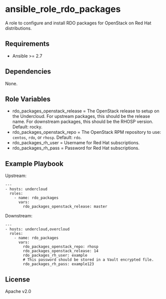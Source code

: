 # ansible_role_rdo_packages

A role to configure and install RDO packages for OpenStack on Red Hat distributions.

## Requirements

* Ansible >= 2.7

## Dependencies

None.

## Role Variables

* rdo_packages_openstack_release = The OpenStack release to setup on the Undercloud. For upstream packages, this should be the release name. For downstream packages, this should be the RHOSP version. Default: rocky.
* rdo_packages_openstack_repo = The OpenStack RPM repository to use: `centos`, `rdo`, or `rhosp`. Default: `rdo`.
* rdo_packages_rh_user = Username for Red Hat subscriptions.
* rdo_packages_rh_pass = Password for Red Hat subscriptions.

## Example Playbook

Upstream:

```
---
- hosts: undercloud
  roles:
    - name: rdo_packages
      vars:
        rdo_packages_openstack_release: master
```

Downstream:

```
---
- hosts: undercloud,overcloud
  roles:
    - name: rdo_packages
      vars:
        rdo_packages_openstack_repo: rhosp
        rdo_packages_openstack_release: 14
        rdo_packages_rh_user: example
        # This password should be stored in a Vault encrypted file.
        rdo_packages_rh_pass: example123
```

## License

Apache v2.0
